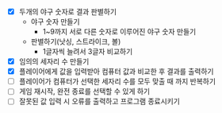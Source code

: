- [x] 두개의 야구 숫자로 결과 판별하기
    - 야구 숫자 만들기
        - 1~9까지 서로 다른 숫자로 이루어진 야구 숫자 만들기
    - 판별하기(낫싱, 스트라이크, 볼)
        - 1글자씩 늘려서 3글자 비교하기
- [x] 임의의 세자리 수 만들기
- [x] 플레이어에게 값을 입력받아 컴퓨터 값과 비교한 후 결과를 출력하기
- [ ] 플레이어가 컴퓨터가 선택한 세자리 수를 모두 맞출 때 까지 반복하기
- [ ] 게임 재시작, 완전 종료를 선택할 수 있게 하기
- [ ] 잘못된 값 입력 시 오류를 출력하고 프로그램 종료시키기
